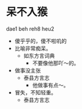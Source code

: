 # 呆不入猴
dae1 beh reh8 heu2
+ 傻乎乎的，傻不啦叽的
+ 比喻非常痴呆。
  * 如东方言词典
    - 不要像他那吖～的。
+ 做事没主张
  * 泰县方言志
    - 他做事有点～。
+ 冒失，不知轻重。
  * 泰县方言志
